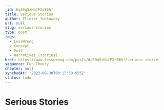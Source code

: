 ```yaml
---
_id: 6qS9q5zHafFXsB6hf
title: Serious Stories
author: Eliezer_Yudkowsky
url: null
slug: serious-stories
type: post
tags:
  - LessWrong
  - Concept
  - Post
  - Narratives_(stories)
href: https://www.lesswrong.com/posts/6qS9q5zHafFXsB6hf/serious-stories
sequence: Fun Theory
chapter: null
synchedAt: '2022-08-30T08:17:50.955Z'
status: todo
---
```


# Serious Stories
